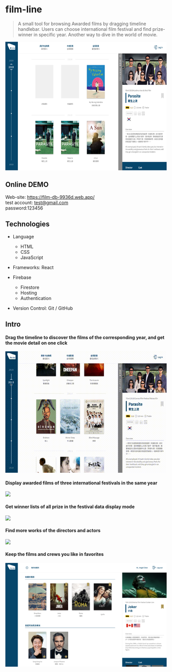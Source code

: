 # film-line
> A small tool for browsing Awarded films by dragging timeline handlebar. Users can choose international film festival and find prize-winner in specific year. Another way to dive in the world of movie.


<img src="/film-line/index.png" height="400" />

## Online DEMO
Web-site: https://film-db-9936d.web.app/ <br>
test account: test@gmail.com <br>
password:123456

## Technologies

- Language
  - HTML
  - CSS
  - JavaScript
  
- Frameworks: React
- Firebase
  - Firestore
  - Hosting
  - Authentication
  
- Version Control: Git / GitHub

## Intro
#### Drag the timeline to discover the films of the corresponding year, and get the movie detail on one click
<img src="/film-line/01.gif"/>

#### Display awarded films of three international festivals in the same year
<img src="/film-line/03.gif"/>

#### Get winner lists of all prize in the festival data display mode
<img src="/film-line/02.gif" />

#### Find more works of the directors and actors 
<img src="/film-line/04.gif" />

#### Keep the films and crews you like in favorites
<img src="/film-line/member_page.png" width="800" />



